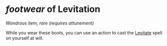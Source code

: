 # *footwear* of Levitation
*Wondrous item, rare (requires attunement)*

While you wear these boots, you can use an action to cast the [Levitate](../Spells/levitate.md) spell on yourself at will.
